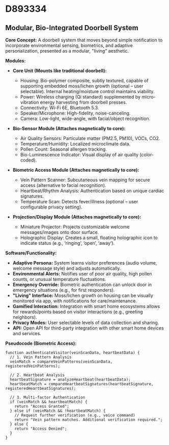 # D893334

## Modular, Bio-Integrated Doorbell System

**Core Concept:** A doorbell system that moves beyond simple notification to incorporate environmental sensing, biometrics, and adaptive personalization, presented as a modular, "living" aesthetic.

**Modules:**

*   **Core Unit (Mounts like traditional doorbell):**
    *   Housing: Bio-polymer composite, subtly textured, capable of supporting embedded moss/lichen growth (optional – user selectable). Internal heating/moisture control maintains viability.
    *   Power: Wireless charging (Qi standard) supplemented by micro-vibration energy harvesting from doorbell presses.
    *   Connectivity: Wi-Fi 6E, Bluetooth 5.3.
    *   Speaker/Microphone: High-fidelity, noise-canceling.
    *   Camera: Low-light, wide-angle, with facial/object recognition.

*   **Bio-Sensor Module (Attaches magnetically to core):**
    *   Air Quality Sensors: Particulate matter (PM2.5, PM10), VOCs, CO2.
    *   Temperature/Humidity: Localized microclimate data.
    *   Pollen Count: Seasonal allergen tracking.
    *   Bio-Luminescence Indicator: Visual display of air quality (color-coded).

*   **Biometric Access Module (Attaches magnetically to core):**
    *   Vein Pattern Scanner: Subcutaneous vein mapping for secure access (alternative to facial recognition).
    *   Heartbeat/Rhythm Analysis:  Authentication based on unique cardiac signatures.
    *   Temperature Scan:  Detects fever/illness (optional – user configurable privacy setting).

*   **Projection/Display Module (Attaches magnetically to core):**
    *   Miniature Projector: Projects customizable welcome messages/images onto door surface.
    *   Holographic Display: Creates a small, floating holographic icon to indicate status (e.g., ‘ringing’, ‘open’, ‘away’).

**Software/Functionality:**

*   **Adaptive Persona:** System learns visitor preferences (audio volume, welcome message style) and adjusts automatically.
*   **Environmental Alerts:**  Notifies user of poor air quality, high pollen counts, or unusual temperature fluctuations.
*   **Emergency Override:**  Biometric authentication can unlock door in emergency situations (e.g., for first responders).
*   **"Living" Interface:**  Moss/lichen growth on housing can be visually monitored via app, with notifications for care/maintenance.
*   **Gamified Interaction:** Integration with smart home ecosystems allows for rewards/points based on visitor interactions (e.g., greeting neighbors).
*   **Privacy Modes:** User selectable levels of data collection and sharing.
*   **API:** Open API for third-party integration with other smart home devices and services.

**Pseudocode (Biometric Access):**

```
function authenticateVisitor(veinScanData, heartbeatData) {
  // 1. Vein Pattern Analysis
  veinMatch = compareVeinPatterns(veinScanData, registeredVeinPatterns);

  // 2. Heartbeat Analysis
  heartbeatSignature = analyzeHeartbeat(heartbeatData);
  heartbeatMatch = compareHeartbeatSignatures(heartbeatSignature, registeredHeartbeatSignatures);

  // 3. Multi-factor Authentication
  if (veinMatch && heartbeatMatch) {
    return "Access Granted";
  } else if (veinMatch && !heartbeatMatch) {
    // Request further verification (e.g., voice command)
    return "Vein pattern matches. Additional verification required.";
  } else {
    return "Access Denied";
  }
}
```